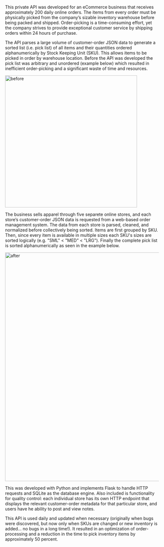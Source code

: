 This private API was developed for an eCommerce business that receives approximately 200 daily online orders. The items from every order must be physically picked from the company’s sizable inventory warehouse before being packed and shipped. Order-picking is a time-consuming effort, yet the company strives to provide exceptional customer service by shipping orders within 24 hours of purchase.

The API parses a large volume of customer-order JSON data to generate a sorted list (i.e. pick list) of all items and their quantities ordered alphanumerically by Stock Keeping Unit (SKU). This allows items to be picked in order by warehouse location. Before the API was developed the pick list was arbitrary and unordered (example below) which resulted in inefficient order-picking and a significant waste of time and resources.

<img width="432" alt="before" src="https://github.com/andy-gaber/premier-pick-list/assets/44306593/8044c186-bf80-4258-9704-3a4094ce2a25">

The business sells apparel through five separete online stores, and each store’s customer-order JSON data is requested from a web-based order management system. The data from each store is parsed, cleaned, and normalized before collectively being sorted. Items are first grouped by SKU. Then, since every item is available in multiple sizes each SKU's sizes are sorted logically (e.g. "SML" < "MED" < "LRG"). Finally the complete pick list is sorted alphanumerically as seen in the example below.

<img width="748" alt="after" src="https://github.com/andy-gaber/premier-pick-list/assets/44306593/0f6c9af8-8b1e-4964-bcd2-2219f2e51bb5">

This was developed with Python and implements Flask to handle HTTP requests and SQLite as the database engine. Also included is functionality for quality control: each individual store has its own HTTP endpoint that displays the relevant customer-order metadata for that particular store, and users have he ability to post and view notes.

This API is used daily and updated when necessary (originally when bugs were discovered, but now only when SKUs are changed or new inventory is added... no bugs in a long time!). It resulted in an optimization of order-processing and a reduction in the time to pick inventory items by approximately 50 percent.
